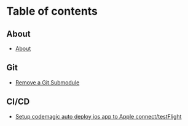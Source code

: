 # Table of contents

## About

* [About](README.md)

## Git

* [Remove a Git Submodule](git/remove-a-git-submodule.md)

## CI/CD

* [Setup codemagic auto deploy ios app to Apple connect/testFlight](ci-cd/setup-codemagic-auto-deploy-ios-app-to-apple-connect-testflight.md)
